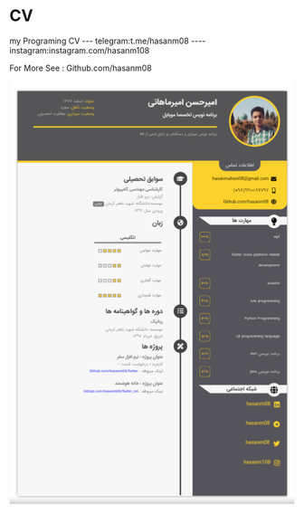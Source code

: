 # CV
my Programing CV --- telegram:t.me/hasanm08 ----instagram:instagram.com/hasanm108

For More See : Github.com/hasanm08

![Screenshot]( IMG_20191013_145124.png)

